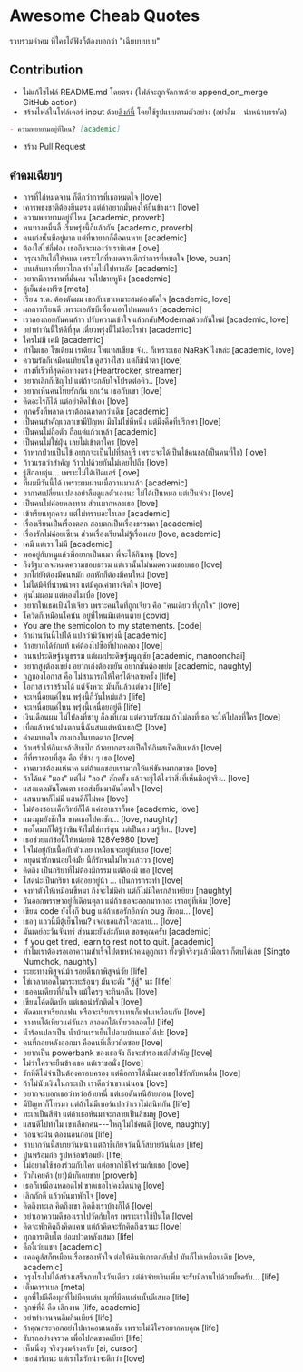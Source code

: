 # Awesome Cheab Quotes

รวบรวมคำคม ที่ใครได้ฟังก็ต้องบอกว่า "เฉียบบบบบ"

## Contribution

- ไม่แก้ไขไฟล์ README.md โดยตรง (ไฟล์จะถูกจัดการด้วย append_on_merge GitHub action)
- สร้างไฟล์ในโฟล์เดอร์ input ด้วย[ลิงก์นี้](https://github.com/narze/awesome-cheab-quotes/new/main?filename=input/) โดยใช้รูปแบบตามตัวอย่าง (อย่าลืม `-` นำหน้าบรรทัด)
```markdown
- ความพยายามอยู่ที่ไหน? [academic]
```
- สร้าง Pull Request

## คำคมเฉียบๆ

- การที่ไก่หมดจาน ก็ดีกว่าการที่เธอหมดใจ [love]
- เคารพธงชาติต้องยืนตรง แต่ถ้าอยากมั่นคงให้ยืนข้างเรา [love]
- ความพยายามอยู่ที่ไหน [academic, proverb]
- หนทางหมื่นลี้ เริ่มพรุ่งนี้ก็แล้วกัน [academic, proverb]
- คนเก่งนั้นมีอยู่มาก แต่ที่หายากก็คือคนหาย [academic]
- ต้องใส่ไข่กี่ฟอง เธอถึงจะมองว่าเราพิเศษ [love]
- กรุณากินไก่ให้หมด เพราะไก่ที่หมดจานดีกว่าการที่หมดใจ [love, puan]
- บนเส้นทางที่ยาวไกล ทำไมไม่ไปทางลัด [academic]
- อยากมีการงานที่มั่นคง จงไปขายหูฟัง [academic]
- ตู้เย็นช่องฟรีซ [meta]
- เรียน ร.ด. ต้องตัดผม เธอกับเขาเหมาะสมต้องตัดใจ [academic, love]
- ผลการเรียนดี เพราะเอกับบีเพื่อนเอาไปหมดแล้ว [academic]
- เราลองถอยกันคนก้าว ปรับความเข้าใจ แล้วกลับModernaด้วยกันใหม่ [academic, love]
- อย่าทำวันนี้ให้ดีที่สุด เดี๋ยวพรุ่งนี้ไม่มีอะไรทำ [academic]
- ใครไม่มี เคมี [academic]
- ทำไมเธอ โซเดียม เรเดียม โพแทสเซียม จัง.. ก็เพราะเธอ NaRaK ไงหล่ะ [academic, love]
- ความรักก็เหมือนเทียนไข ดูสว่างไสว แต่ก็มีน้ำตา [love]
- ทางที่เร็วที่สุดคือทางตรง [Heartrocker, streamer]
- อยากเลิกก็เชิญไป แต่ถ้าจะกลับใจโปรดต่อคิว.. [love]
- อยากเห็นคนไทยรักกัน ยกเว้น เธอกับเขา [love]
- คิดอะไรก็ได้ แต่อย่าคิดไปเอง [love]
- ทุกครั้งที่พลาด เราต้องฉลาดกว่าเดิม [academic]
- เป็นคนสำคัญเวลาเขามีปัญหา มึงไม่ใช่ที่หนึ่ง แต่มึงคือที่ปรึกษา [love]
- เป็นคนไม่ถือตัว ถือแต่แก้วเหล้า [academic]
- เป็นคนไม่ใช่ฝุ่น เลยไม่เข้าตาใคร [love]
- ถ้าหากป่วยเป็นไข้ อยากจะเป็นไปที่ชลบุรี เพราะจะได้เป็นไข้คนชล(เป็นคนที่ใช่) [love]
- ก้าวแรกว่าสำคัญ ก้าวไปด้วยกันไม่เคยไปถึง [love]
- รู้สึกอบอุ่น... เพราะไม่ได้เปิดแอร์ [love]
- ที่ผมมีวันนี้ได้ เพราะผมผ่านเมื่อวานมาแล้ว [academic]
- อากาศเปลี่ยนแปลงอย่าลืมดูแลตัวเองนะ ไม่ได้เป็นหมอ แต่เป็นห่วง [love]
- เป็นคนไม่ค่อยหลงทาง ส่วนมากหลงเธอ [love]
- เข้าเรียนทุกคาบ แต่ไม่ทราบอะไรเลย [academic]
- เรื่องเรียนเป็นเรื่องตลก สอบตกเป็นเรื่องธรรมดา [academic]
- เรื่องรักไม่ค่อยเซียน ส่วนเรื่องเรียนไม่รู้เรื่องเลย [love, academic]
- เคมี แต่เรา ไม่มี [academic]
- พออยู่กับหนูแล้วพี่อยากเป็นแมว พี่จะได้กินหนู [love]
- ถึงรัฐบาลจะหมดความชอบธรรม แต่เรานั้นไม่หมดความชอบเธอ [love]
- อกไก่ยังต้องมีคนหมัก อกหักก็ต้องมีคนใหม่ [love]
- ไม่ได้มีดีที่น่าหน้าตา แต่มีคุณค่าทางจิตใจ [love]
- หุ่นไม่ผอม แต่หอมไม่เบื่อ [love]
- อยากให้เธอเป็นไข่เจียว เพราะคนใดที่ถูกเจียว คือ "คนเดียว ที่ถูกใจ" [love]
- โควิดก็เหมือนโคนัน อยู่ที่ไหนมีแต่คนตาย [covid]
- You are the semicolon to my statements. [code]
- ถ้าผ่านวันนี้ไปได้ แปลว่ามีวันพรุ่งนี้ [academic]
- ถ้าอยากได้รักแท้ แค่ต้องไปซื้อที่ปากคลอง [love]
- ถนนประดิษฐ์มนูธรรม แต่ผมประดิษฐ์มนูญชัย [academic, manoonchai]
- อยากสูงต้องเขย่ง อยากเก่งต้องขยัน อยากมันต้องขย่ม [academic, naughty]
- กฎของโอกาส คือ ไม่สามารถให้ใครได้หลายครั้ง [life]
- โอกาส เราสร้างได้ แต่จังหวะ มันก็แล้วแต่ดวง [life]
- จะเหนื่อยแค่ไหน พรุ่งนี้ก็วันใหม่แล้ว [life]
- จะเหนื่อยแค่ไหน พรุ่งนี้เหนื่อยอยู่ดี [life]
- เงินเดือนผม ไม่ไปลงที่ชาบู ก็ลงที่เกม แต่ความรักผม ถ้าไม่ลงที่เธอ จะให้ไปลงที่ใคร [love]
- เบื่อแล้วหน้าฝนตอนนี้ฉันสนแต่หน้าเธอ😊 [love]
- คำคมบาดใจ กางเกงในบาดดาก [love]
- ถ้าเศร้าให้กินเหล้าสิบเป๊ก ถ้าอยากตรงสเป็คให้กินสเป็คสิบเหล้า [love]
- ที่ที่เราชอบที่สุด คือ ที่ข้าง ๆ เธอ [love]
- งานบวชต้องแห่นาค แต่ถ้าแกชอบเรามากให้แห่ขันหมากมาขอ [love]
- ถ้าได้แค่ "มอง" แต่ไม่ "ลอง" สักครั้ง แล้วจะรู้ได้ไงว่าสิ่งที่เห็นมีอยู่จริง.. [love]
- แสงแดดมันโดนตา เธอส่งยิ้มมามันโดนใจ [love]
- แสนบาทก็ไม่มี แสนดีก็ไม่พอ [love]
- ไม่ต้องชอบเด็กวิทย์ก็ได้ แค่ชอบเราก็พอ [academic, love]
- แมงมุมยังชักใย ขาดเธอไปคงชัก... [love, naughty]
- พอโตมาก็ได้รู้ว่าชินจังไม่ใช่การ์ตูน แต่เป็นความรู้สึก.. [love]
- เธอช่วยแก้ข้อนี้ให้หน่อยดิ 128√e980 [love]
- ใจไม่อยู่กับเนื้อกับตัวเลย เหมือนจะอยู่กับเธอ [love]
- หยุดน่ารักหน่อยได้มั้ย นี้ก็รักจนไม่ไหวแล้ววว [love]
- คิดถึง เป็นกริยาที่ไม่ต้องมีกรรม แต่ต้องมี เธอ [love]
- โสดน่ะเป็นกริยา แต่อ่อยอยู่น้า … เป็นการกระทำ [love]
- จงทำตัวให้เหมือนขี้หมา ถึงจะไม่มีค่า แต่ก็ไม่มีใครกล้าเหยียบ [naughty]
- วันออกพรรษาอยู่ที่เดือนตุลา แต่ถ้าเธอจะออกมาหาอะ เราอยู่ที่เดิม [love]
- เขียน code ยังไงก็ bug แต่ถ้าเธอรักอีกซัก bug ก็ยอม... [love]
- เธอๆ แถวนี้มีตู้เย็นไหม? เจอเธอแล้วใจละลาย... [love]
- มันเดย์อะวันจันทร์ ส่วนมะยันอ่ะภันเต ขอบคุณครับ [academic]
- If you get tired, learn to rest not to quit. [academic]
- ทำไมเราต้องรอเอาความสำเร็จไปตบหน้าคนดูถูกเรา ทั้งๆทีจริงๆแล้วมือเรา ก็ตบได้เลย [Singto Numchok, naughty]
- ระยะทางพิสูจน์ม้า รอยตีนกาพิสูจน์วัย [life]
- ไข่เวลาทอดในกระทะร้อนๆ มันจะดัง "สู้สู้" นะ [life]
- เธอคนเดียวที่กินใจ แม้ใครๆ จะกินคลีน [love]
- เขียนโค้ดติดบัค แต่เธอน่ารักติดใจ [love]
- พัดลมเขาเรียกแฟน หรือจะเรียกเราแทนก็แฟนเหมือนกัน [love]
- ลางานได้เที่ยวแค่วันลา ลาออกได้เที่ยวตลอดไป [life]
- น้ำร้อนปลาเป็น น้ำบ้านเราเย็นไปอาบบ้านเธอได้ปะ [love]
- คนที่ถอยหลังออกมา คือคนที่เลี้ยวผิดซอย [love]
- อยากเป็น powerbank ของเธอจัง ถึงจะสำรองแต่ก็สำคัญ [love]
- ไม่ว่าใครจะยืนข้างเธอ แต่เราขอนั่ง [love]
- รักที่ดีไม่จำเป็นต้องครอบครอง แต่คือการได้นั่งมองเธอไปรักกับคนอื่น [love]
- ถ้าไม่นับเงินในกระเป๋า เราดีกว่าเขาเเน่นอน [love]
- อยากจะบอกเธอว่าหว่ออ้ายหนี่ แต่เธอดันหนีอ้ายก่อน [love]
- มีปัญหาก็โทรมา แต่ถ้าไม่มีเบอร์แปลว่าเราไม่สนิทกัน [life]
- ทะเลเป็นสีฟ้า แต่ถ้าเธอหันมาจะกลายเป็นสีชมพู [love]
- แสนดีไปทำไม เขาเลือกคน---ใหญ่ไม่ใช่คนดี [love, naughty]
- ก่อนจะฝัน ต้องนอนก่อน [life]
- ลำบากวันนี้สบายวันหน้า แต่ถ้าขี้เกียจวันนี้ก็สบายวันนี้เลย [life]
- ปูนพร้อมก่อ รูปหล่อพร้อมยัง [life]
- ไม่อยากใช้ของร่วมกับใคร แต่อยากใช้ใจร่วมกับเธอ [love]
- วัวก็เคยค้า (ยา)ม้าก็เคยขาย [proverb]
- เธอก็เหมือนหลอดไฟ ขาดเธอไปคงมืดน่าดู [love]
- เลิกภักดี แล้วหันมาพักใจ [love]
- คิดถึงทะเล คิดถึงเขา คิดถึงเราบ้างก็ได้ [love]
- อย่าเอาความดีของเราไปวัดกับใคร เพราะเราใช้ปิ่นโต [love]
- คิดจะพักคิดถึงคิดแคท แต่ถ้าคิดจะรักคิดถึงเรานะ [love]
- ทุกการเติบโต ย่อมปวดหลังเสมอ [life]
- คืองี้เว่ยแชท [academic]
- แคลคูลัสก็เหมือนเรื่องของหัวใจ ต่อให้อินทิเกรตกลับไป มันก็ไม่เหมือนเดิม [love, academic]
- กรุงโรงไม่ได้สร้างเสร็จภายในวันเดียว แต่ถ้าจ่ายเงินเพิ่ม จะรับมิลานไปด้วยมั้ยครับ... [life]
- เต็มคาราเบล [meta]
- มุกที่ไม่ดีคือมุกที่ไม่มีคนเล่น มุกที่มีคนเล่นนั้นดีเสมอ [life]
- ฤกษ์ที่ดี คือ เลิกงาน [life, academic]
- อย่าทำงานจนลืมกินเบียร์ [life]
- ถ้าคุณกระจอกอย่าไปหาคอนเนกชัน เพราะไม่มีใครอยากคบคุณ [life]
- ขับรถอย่างจรวด เพื่อไปกดขวดเบียร์ [life]
- เห็นนิ่งๆ จริงๆผมค้างครับ [ai, cursor]
- เธอน่ารักนะ แต่เราไม่รักน่าจะดีกว่า [love]
<!--%%% APPEND_ON_MERGE %%%-->